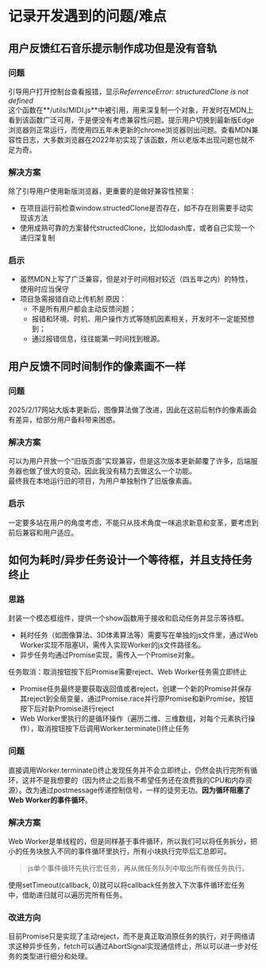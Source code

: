 # 记录开发遇到的问题/难点

## 用户反馈红石音乐提示制作成功但是没有音轨

### 问题
引导用户打开控制台查看报错，显示*ReferrenceError: structuredClone is not defined*  
这个函数在**/utils/MIDI.js**中被引用，用来深复制一个对象，开发时在MDN上看到该函数广泛可用，于是便没有考虑兼容性问题。提示用户切换到最新版Edge浏览器则正常运行，而使用四五年未更新的chrome浏览器则出问题。查看MDN兼容性日志，大多数浏览器在2022年初实现了该函数，所以老版本出现问题也就不足为奇。

### 解决方案
除了引导用户使用新版浏览器，更重要的是做好兼容性预案：  
* 在项目运行前检查window.structedClone是否存在，如不存在则需要手动实现该方法
* 使用成熟可靠的方案替代structedClone，比如lodash库，或者自己实现一个递归深复制

### 启示
* 虽然MDN上写了广泛兼容，但是对于时间相对较近（四五年之内）的特性，使用时应当保守
* 项目急需报错自动上传机制
	原因：
	- 不是所有用户都会主动反馈问题；
	- 报错和环境、时机、用户操作方式等随机因素相关，开发时不一定能预想到；
	- 通过报错信息，往往能第一时间找到根源。

## 用户反馈不同时间制作的像素画不一样

### 问题
2025/2/17网站大版本更新后，图像算法做了改进，因此在这前后制作的像素画会有差异，给部分用户备料带来困惑。

### 解决方案
可以为用户开放一个“旧版页面”实现兼容，但是这次版本更新颠覆了许多，后端服务器也做了很大的变动，因此我没有精力去做这么一个功能。  
最终我在本地运行旧的项目，为用户单独制作了旧版像素画。

### 启示
一定要多站在用户的角度考虑，不能只从技术角度一味追求新意和变革，要考虑到前后兼容和用户适应。

## 如何为耗时/异步任务设计一个等待框，并且支持任务终止

### 思路
封装一个模态框组件，提供一个show函数用于接收和启动任务并显示等待框。  
* 耗时任务（如图像算法、3D体素算法等）需要写在单独的js文件里，通过Web Worker实现不阻塞UI，需传入实现Worker的js文件路径名。
* 异步任务均通过Promise实现，需传入一个Promise对象。

任务取消：取消按钮按下后Promise需要reject、Web Worker任务需立即终止
* Promise任务最终是要获取返回值或者reject，创建一个新的Promise并保存其reject到全局变量，通过Promise.race并行原Promise和新Promise，按钮按下后对新Promise进行reject
* Web Worker里执行的是循环操作（遍历二维、三维数组，对每个元素执行操作），取消按钮按下后调用Worker.terminate()终止任务

### 问题
直接调用Worker.terminate()终止发现任务并不会立即终止，仍然会执行完所有循环，这并不是我想要的（因为终止之后我不希望任务还在浪费我的CPU和内存资源）。改为通过postmessage传递控制信号，一样的徒劳无功。**因为循环阻塞了Web Worker的事件循环**。

### 解决方案
Web Worker是单线程的，但是同样基于事件循环，所以我们可以将任务拆分，把小的任务块放入不同的事件循环里执行，所有小块执行完毕后汇总即可。  
> js单个事件循环先执行宏任务，再从微任务队列中取出所有微任务执行。

使用setTimeout(callback, 0)就可以将callback任务放入下次事件循环宏任务中，借助递归就可以遍历完所有任务。

### 改进方向
目前Promise只是实现了主动reject，而不是真正取消原任务的执行，对于网络请求这种异步任务，fetch可以通过AbortSignal实现通信终止，所以可以进一步对任务的类型进行细分和处理。